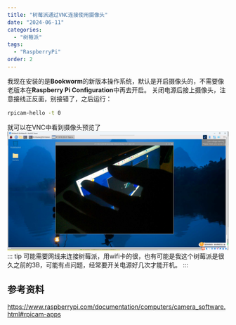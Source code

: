 ```yaml
---
title: "树莓派通过VNC连接使用摄像头"
date: "2024-06-11"
categories: 
  - "树莓派"
tags: 
  - "RaspberryPi"
order: 2
---
```

我现在安装的是**Bookworm**的新版本操作系统，默认是开启摄像头的，不需要像老版本在**Raspberry Pi Configuration**中再去开启。
关闭电源后接上摄像头，注意接线正反面，别接错了，之后运行：
```bash
rpicam-hello -t 0
```
就可以在VNC中看到摄像头预览了
![rpicam-hello-preview](rpicam-hello-preview.png)
::: tip
可能需要网线来连接树莓派，用wifi卡的很，也有可能是我这个树莓派是很久之前的3B，可能有点问题，经常要开关电源好几次才能开机。
:::

## 参考资料

https://www.raspberrypi.com/documentation/computers/camera_software.html#rpicam-apps